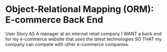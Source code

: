 # Object-Relational Mapping (ORM): E-commerce Back End


User Story
AS A manager at an internet retail company
I WANT a back end for my e-commerce website that uses the latest technologies
SO THAT my company can compete with other e-commerce companies.
